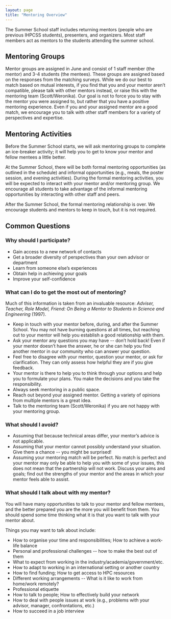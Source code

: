 ```yaml
---
layout: page
title: "Mentoring Overview"
---
```


The Summer School staff includes returning mentors (people who are previous IHPCSS students), presenters, and organizers.
Most staff members act as mentors to the students attending the summer school.

## Mentoring Groups

Mentor groups are assigned in June and consist of 1 staff member (the mentor) and 3-4 students (the mentees).
These groups are assigned based on the responses from the matching surveys.
While we do our best to match based on mutual interests, if you find that you and your mentor aren’t compatible, please talk with other mentors instead, or raise this with the mentoring team (Scott/Weronika). 
Our goal is not to force you to stay with the mentor you were assigned to, but rather that you have a positive mentoring experience.
Even if you and your assigned mentor are a good match, we encourage you to talk with other staff members for a variety of perspectives and expertise.

## Mentoring Activities

Before the Summer School starts, we will ask mentoring groups to complete an ice-breaker activity; it will help you to get to know your mentor and fellow mentees a little better.

At the Summer School, there will be both formal mentoring opportunities (as outlined in the schedule) and informal opportunities (e.g., meals, the poster session, and evening activities).
During the formal mentoring activities, you will be expected to interact with your mentor and/or mentoring group.
We encourage all students to take advantage of the informal mentoring opportunities by interacting with other staff and peers.

After the Summer School, the formal mentoring relationship is over.
We encourage students and mentors to keep in touch, but it is not required.

## Common Questions

### Why should I participate?

- Gain access to a new network of contacts
- Get a broader diversity of perspectives than your own advisor or department
- Learn from someone else’s experiences
- Obtain help in achieving your goals
- Improve your self-confidence
 
### What can I do to get the most out of mentoring?

Much of this information is taken from an invaluable resource: *Adviser, Teacher, Role Model, Friend: On Being a Mentor to Students in Science and Engineering* (1997).

- Keep in touch with your mentor before, during, and after the Summer School.
  You may not have burning questions at all times, but reaching out to your mentor will help you establish a good relationship with them.
- Ask your mentor any questions you may have -- don’t hold back!
  Even if your mentor doesn’t have the answer, he or she can help you find another mentor in our community who can answer your question.
- Feel free to disagree with your mentor, question your mentor, or ask for clarification.
  They can only assess how helpful they are if you give feedback.
- Your mentor is there to help you to think through your options and help you to formulate your plans.
  You make the decisions and you take the responsibility.
- Always seek mentoring in a public space.
- Reach out beyond your assigned mentor.
  Getting a variety of opinions from multiple mentors is a great idea.
- Talk to the mentoring team (Scott/Weronika) if you are not happy with your mentoring group.

### What should I avoid?

- Assuming that because technical areas differ, your mentor’s advice is not applicable.
- Assuming that your mentor cannot possibly understand your situation.  
  Give them a chance -- you might be surprised!
- Assuming your mentoring match will be perfect.
  No match is perfect and your mentor may only be able to help you with some of your issues, this does not mean that the partnership will not work.
  Discuss your aims and goals; find out the strengths of your mentor and the areas in which your mentor feels able to assist.
 
### What should I talk about with my mentor?

You will have many opportunities to talk to your mentor and fellow mentees, and the better prepared you are the more you will benefit from them.
You should spend some time thinking what it is that you want to talk with your mentor about.
 
Things you may want to talk about include:
- How to organise your time and responsibilities;
  How to achieve a work-life balance
- Personal and professional challenges -- how to make the best out of them
- What to expect from working in the industry/academia/government/etc.
- How to adapt to working in an international setting or another country
- How to find funding;
  How to get access to HPC resources
- Different working arrangements -- What is it like to work from home/work remotely?
- Professional etiquette
- How to talk to people;
  How to effectively build your network
- How to deal with people issues at work (e.g., problems with your advisor, manager, confrontations, etc.)
- How to succeed in a job interview